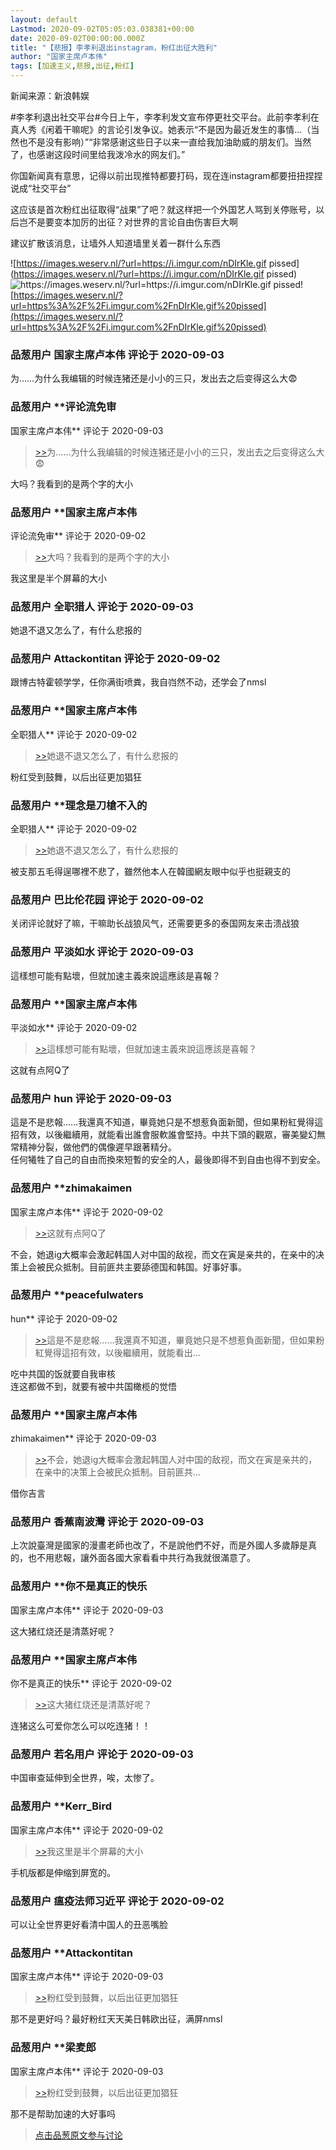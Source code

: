 ```yaml
---
layout: default
Lastmod: 2020-09-02T05:05:03.038381+00:00
date: 2020-09-02T00:00:00.000Z
title: "【悲报】李孝利退出instagram，粉红出征大胜利"
author: "国家主席卢本伟"
tags: [加速主义,悲报,出征,粉红]
---
```


新闻来源：新浪韩娱  
  
#李孝利退出社交平台#今日上午，李孝利发文宣布停更社交平台。此前李孝利在真人秀《闲着干嘛呢》的言论引发争议。她表示“不是因为最近发生的事情…（当然也不是没有影响）”“非常感谢这些日子以来一直给我加油助威的朋友们。当然了，也感谢这段时间里给我泼冷水的网友们。”  
  
  
你国新闻真有意思，记得以前出现推特都要打码，现在连instagram都要扭扭捏捏说成“社交平台”  
  
这应该是首次粉红出征取得“战果”了吧？就这样把一个外国艺人骂到关停账号，以后岂不是要变本加厉的出征？对世界的言论自由伤害巨大啊  
  
建议扩散该消息，让墙外人知道墙里关着一群什么东西  
  
![https://images.weserv.nl/?url=https://i.imgur.com/nDIrKle.gif pissed](https://images.weserv.nl/?url=https://i.imgur.com/nDIrKle.gif pissed)![https://images.weserv.nl/?url=https://i.imgur.com/nDIrKle.gif pissed](https://images.weserv.nl/?url=https%3A%2F%2Fi.imgur.com%2FnDIrKle.gif%20pissed)![https://images.weserv.nl/?url=https%3A%2F%2Fi.imgur.com%2FnDIrKle.gif%20pissed](https://images.weserv.nl/?url=https%3A%2F%2Fi.imgur.com%2FnDIrKle.gif%20pissed)

            
### 品葱用户 **国家主席卢本伟** 评论于 2020-09-03
        
为……为什么我编辑的时候连猪还是小小的三只，发出去之后变得这么大😨
        


            
### 品葱用户 **评论流免审 
国家主席卢本伟** 评论于 2020-09-03
        
> [\>>]( "/article/item_id-487282#")为……为什么我编辑的时候连猪还是小小的三只，发出去之后变得这么大😨

  
  
大吗？我看到的是两个字的大小
        


            
### 品葱用户 **国家主席卢本伟 
评论流免审** 评论于 2020-09-02
        
> [\>>]( "/article/item_id-487284#")大吗？我看到的是两个字的大小

  
  
我这里是半个屏幕的大小
        


            
### 品葱用户 **全职猎人** 评论于 2020-09-03
        
她退不退又怎么了，有什么悲报的
        


            
### 品葱用户 **Attackontitan** 评论于 2020-09-02
        
跟博古特霍顿学学，任你满街喷粪，我自岿然不动，还学会了nmsl
        


            
### 品葱用户 **国家主席卢本伟 
全职猎人** 评论于 2020-09-02
        
> [\>>]( "/article/item_id-487288#")她退不退又怎么了，有什么悲报的

  
  
粉红受到鼓舞，以后出征更加猖狂
        


            
### 品葱用户 **理念是刀槍不入的 
全职猎人** 评论于 2020-09-02
        
> [\>>]( "/article/item_id-487288#")她退不退又怎么了，有什么悲报的

  
被支那五毛得逞哪裡不悲了，雖然他本人在韓國網友眼中似乎也挺親支的
        


            
### 品葱用户 **巴比伦花园** 评论于 2020-09-02
        
关闭评论就好了嘛，干嘛助长战狼风气，还需要更多的泰国网友来击溃战狼
        


            
### 品葱用户 **平淡如水** 评论于 2020-09-03
        
這樣想可能有點壞，但就加速主義來說這應該是喜報？
        


            
### 品葱用户 **国家主席卢本伟 
平淡如水** 评论于 2020-09-02
        
> [\>>]( "/article/item_id-487295#")這樣想可能有點壞，但就加速主義來說這應該是喜報？

  
  
这就有点阿Q了
        


            
### 品葱用户 **hun** 评论于 2020-09-03
        
這是不是悲報……我還真不知道，畢竟她只是不想惹負面新聞，但如果粉紅覺得這招有效，以後繼續用，就能看出誰會服軟誰會堅持。中共下頭的觀眾，審美變幻無常精神分裂，做他們的偶像遲早跟著精分。  
任何犧牲了自己的自由而換來短暫的安全的人，最後即得不到自由也得不到安全。
        


            
### 品葱用户 **zhimakaimen 
国家主席卢本伟** 评论于 2020-09-02
        
> [\>>]( "/article/item_id-487297#")这就有点阿Q了

  
  
不会，她退ig大概率会激起韩国人对中国的敌视，而文在寅是亲共的，在亲中的决策上会被民众抵制。目前匪共主要舔德国和韩国。好事好事。
        


            
### 品葱用户 **peacefulwaters 
hun** 评论于 2020-09-02
        
> [\>>]( "/article/item_id-487304#")這是不是悲報……我還真不知道，畢竟她只是不想惹負面新聞，但如果粉紅覺得這招有效，以後繼續用，就能看出...

  
  
吃中共国的饭就要自我审核  
连这都做不到，就要有被中共国橄榄的觉悟
        


            
### 品葱用户 **国家主席卢本伟 
zhimakaimen** 评论于 2020-09-03
        
> [\>>]( "/article/item_id-487313#")不会，她退ig大概率会激起韩国人对中国的敌视，而文在寅是亲共的，在亲中的决策上会被民众抵制。目前匪共...

  
  
借你吉言
        


            
### 品葱用户 **香蕉南波灣** 评论于 2020-09-03
        
上次說臺灣是國家的漫畫老師也改了，不是說他們不好，而是外國人多歲靜是真的，也不用悲報，讓外面各國大家看看中共行為我就很滿意了。
        


            
### 品葱用户 **你不是真正的快乐 
国家主席卢本伟** 评论于 2020-09-03
        
这大猪红烧还是清蒸好呢？
        


            
### 品葱用户 **国家主席卢本伟 
你不是真正的快乐** 评论于 2020-09-02
        
> [\>>]( "/article/item_id-487331#")这大猪红烧还是清蒸好呢？

  
  
连猪这么可爱你怎么可以吃连猪！！
        


            
### 品葱用户 **若名用户** 评论于 2020-09-03
        
中国审查延伸到全世界，唉，太惨了。
        


            
### 品葱用户 **Kerr_Bird 
国家主席卢本伟** 评论于 2020-09-02
        
> [\>>]( "/article/item_id-487287#")我这里是半个屏幕的大小

  
手机版都是伸缩到屏宽的。
        


            
### 品葱用户 **瘟疫法师习近平** 评论于 2020-09-02
        
可以让全世界更好看清中国人的丑恶嘴脸
        


            
### 品葱用户 **Attackontitan 
国家主席卢本伟** 评论于 2020-09-03
        
> [\>>]( "/article/item_id-487291#")粉红受到鼓舞，以后出征更加猖狂

  
  
那不是更好吗？最好粉红天天美日韩欧出征，满屏nmsl
        


            
### 品葱用户 **梁麦郎 
国家主席卢本伟** 评论于 2020-09-03
        
> [\>>]( "/article/item_id-487291#")粉红受到鼓舞，以后出征更加猖狂

  
  
那不是帮助加速的大好事吗
        






> [点击品葱原文参与讨论](https://pincong.rocks/article/23680)

